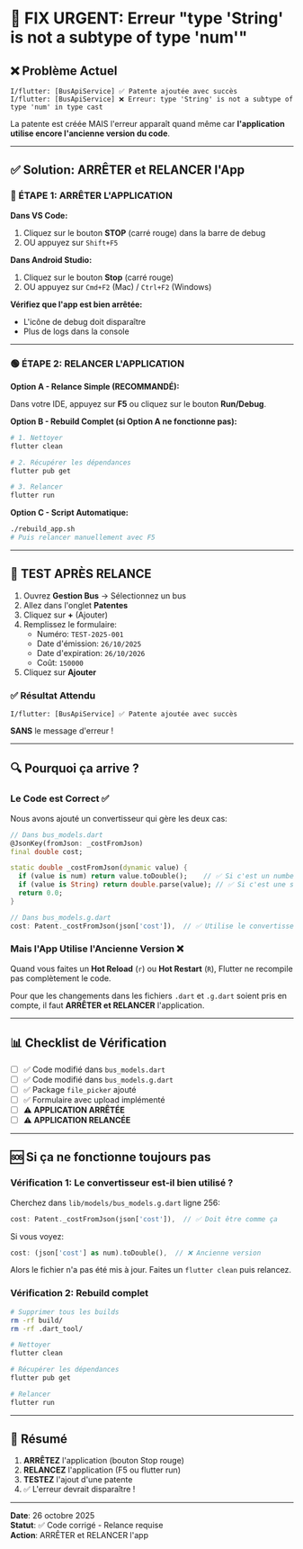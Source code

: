 # 🚨 FIX URGENT: Erreur "type 'String' is not a subtype of type 'num'"

## ❌ Problème Actuel

```
I/flutter: [BusApiService] ✅ Patente ajoutée avec succès
I/flutter: [BusApiService] ❌ Erreur: type 'String' is not a subtype of type 'num' in type cast
```

La patente est créée MAIS l'erreur apparaît quand même car **l'application utilise encore l'ancienne version du code**.

---

## ✅ Solution: ARRÊTER et RELANCER l'App

### 🔴 ÉTAPE 1: ARRÊTER L'APPLICATION

**Dans VS Code:**
1. Cliquez sur le bouton **STOP** (carré rouge) dans la barre de debug
2. OU appuyez sur `Shift+F5`

**Dans Android Studio:**
1. Cliquez sur le bouton **Stop** (carré rouge)
2. OU appuyez sur `Cmd+F2` (Mac) / `Ctrl+F2` (Windows)

**Vérifiez que l'app est bien arrêtée:**
- L'icône de debug doit disparaître
- Plus de logs dans la console

---

### 🟢 ÉTAPE 2: RELANCER L'APPLICATION

**Option A - Relance Simple (RECOMMANDÉ):**

Dans votre IDE, appuyez sur **F5** ou cliquez sur le bouton **Run/Debug**.

**Option B - Rebuild Complet (si Option A ne fonctionne pas):**

```bash
# 1. Nettoyer
flutter clean

# 2. Récupérer les dépendances
flutter pub get

# 3. Relancer
flutter run
```

**Option C - Script Automatique:**

```bash
./rebuild_app.sh
# Puis relancer manuellement avec F5
```

---

## 🧪 TEST APRÈS RELANCE

1. Ouvrez **Gestion Bus** → Sélectionnez un bus
2. Allez dans l'onglet **Patentes**
3. Cliquez sur **+** (Ajouter)
4. Remplissez le formulaire:
   - Numéro: `TEST-2025-001`
   - Date d'émission: `26/10/2025`
   - Date d'expiration: `26/10/2026`
   - Coût: `150000`
5. Cliquez sur **Ajouter**

### ✅ Résultat Attendu

```
I/flutter: [BusApiService] ✅ Patente ajoutée avec succès
```

**SANS** le message d'erreur !

---

## 🔍 Pourquoi ça arrive ?

### Le Code est Correct ✅

Nous avons ajouté un convertisseur qui gère les deux cas:

```dart
// Dans bus_models.dart
@JsonKey(fromJson: _costFromJson)
final double cost;

static double _costFromJson(dynamic value) {
  if (value is num) return value.toDouble();    // ✅ Si c'est un number
  if (value is String) return double.parse(value); // ✅ Si c'est une string
  return 0.0;
}
```

```dart
// Dans bus_models.g.dart
cost: Patent._costFromJson(json['cost']),  // ✅ Utilise le convertisseur
```

### Mais l'App Utilise l'Ancienne Version ❌

Quand vous faites un **Hot Reload** (`r`) ou **Hot Restart** (`R`), Flutter ne recompile pas complètement le code.

Pour que les changements dans les fichiers `.dart` et `.g.dart` soient pris en compte, il faut **ARRÊTER et RELANCER** l'application.

---

## 📊 Checklist de Vérification

- [ ] ✅ Code modifié dans `bus_models.dart`
- [ ] ✅ Code modifié dans `bus_models.g.dart`
- [ ] ✅ Package `file_picker` ajouté
- [ ] ✅ Formulaire avec upload implémenté
- [ ] ⚠️ **APPLICATION ARRÊTÉE**
- [ ] ⚠️ **APPLICATION RELANCÉE**

---

## 🆘 Si ça ne fonctionne toujours pas

### Vérification 1: Le convertisseur est-il bien utilisé ?

Cherchez dans `lib/models/bus_models.g.dart` ligne 256:

```dart
cost: Patent._costFromJson(json['cost']),  // ✅ Doit être comme ça
```

Si vous voyez:
```dart
cost: (json['cost'] as num).toDouble(),  // ❌ Ancienne version
```

Alors le fichier n'a pas été mis à jour. Faites un `flutter clean` puis relancez.

### Vérification 2: Rebuild complet

```bash
# Supprimer tous les builds
rm -rf build/
rm -rf .dart_tool/

# Nettoyer
flutter clean

# Récupérer les dépendances
flutter pub get

# Relancer
flutter run
```

---

## 📝 Résumé

1. **ARRÊTEZ** l'application (bouton Stop rouge)
2. **RELANCEZ** l'application (F5 ou flutter run)
3. **TESTEZ** l'ajout d'une patente
4. ✅ L'erreur devrait disparaître !

---

**Date**: 26 octobre 2025  
**Statut**: ✅ Code corrigé - Relance requise  
**Action**: ARRÊTER et RELANCER l'app
